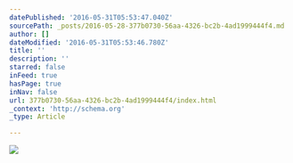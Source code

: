 ```yaml
---
datePublished: '2016-05-31T05:53:47.040Z'
sourcePath: _posts/2016-05-28-377b0730-56aa-4326-bc2b-4ad1999444f4.md
author: []
dateModified: '2016-05-31T05:53:46.780Z'
title: ''
description: ''
starred: false
inFeed: true
hasPage: true
inNav: false
url: 377b0730-56aa-4326-bc2b-4ad1999444f4/index.html
_context: 'http://schema.org'
_type: Article

---
```

![](https://the-grid-user-content.s3-us-west-2.amazonaws.com/53347ec5-a461-4bb9-a28e-415839209f39.jpg)